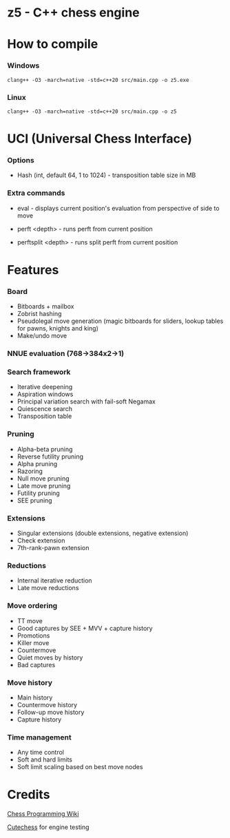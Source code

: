 # z5 - C++ chess engine

# How to compile

### Windows

```clang++ -O3 -march=native -std=c++20 src/main.cpp -o z5.exe```

### Linux

```clang++ -O3 -march=native -std=c++20 src/main.cpp -o z5```

# UCI (Universal Chess Interface)

### Options

- Hash (int, default 64, 1 to 1024) - transposition table size in MB

### Extra commands

- eval - displays current position's evaluation from perspective of side to move

- perft \<depth\> - runs perft from current position

- perftsplit \<depth\> - runs split perft from current position

# Features

### Board
- Bitboards + mailbox
- Zobrist hashing
- Pseudolegal move generation (magic bitboards for sliders, lookup tables for pawns, knights and king)
- Make/undo move

### NNUE evaluation (768->384x2->1)

### Search framework
- Iterative deepening
- Aspiration windows
- Principal variation search with fail-soft Negamax
- Quiescence search
- Transposition table

### Pruning
- Alpha-beta pruning
- Reverse futility pruning
- Alpha pruning
- Razoring
- Null move pruning
- Late move pruning
- Futility pruning
- SEE pruning

### Extensions
- Singular extensions (double extensions, negative extension)
- Check extension
- 7th-rank-pawn extension

### Reductions
- Internal iterative reduction
- Late move reductions

### Move ordering
- TT move
- Good captures by SEE + MVV + capture history
- Promotions
- Killer move
- Countermove
- Quiet moves by history
- Bad captures

### Move history
- Main history
- Countermove history
- Follow-up move history
- Capture history

### Time management
- Any time control
- Soft and hard limits
- Soft limit scaling based on best move nodes

# Credits

[Chess Programming Wiki](https://www.chessprogramming.org/)

[Cutechess](https://github.com/cutechess/cutechess) for engine testing
